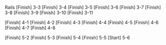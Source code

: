 Rails
[Finish] 3-3
[Finish] 3-4
[Finish] 3-5
[Finish] 3-6
[Finish] 3-7
[Finish] 3-8
[Finish] 3-9
[Finish] 3-10
[Finish] 3-11

[Finish] 4-1
[Finish] 4-2
[Finish] 4-3
[Finish] 4-4
[Finish] 4-5
[Finish] 4-6
[Finish] 4-7
[Finish] 4-8

[Finish] 5-2
[Finish] 5-3
[Finish] 5-4
[Finish] 5-5
[Start] 5-6
